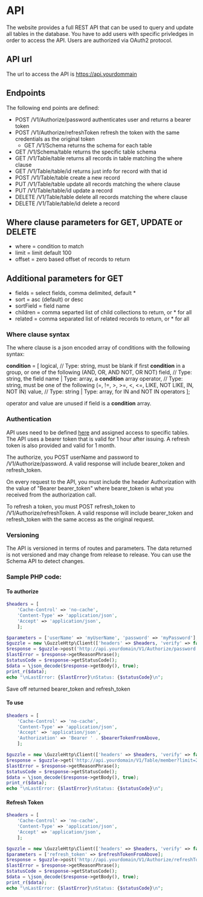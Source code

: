 # API

The website provides a full REST API that can be used to query and update all tables in the database.  You have to add users with specific privledges in order to access the API. Users are authorized via OAuth2 protocol.

## API url

The url to access the API is https://api.yourdommain

## Endpoints

The following end points are defined:

  * POST   /V1/Authorize/password authenticates user and returns a bearer token
  * POST   /V1/Authorize/refreshToken refresh the token with the same credentials as the original token
	* GET    /V1/Schema returns the schema for each table
  * GET    /V1/Schema/table returns the specific table schema
  * GET    /V1/Table/table returns all records in table matching the where clause
  * GET    /V1/Table/table/id returns just info for record with that id
  * POST   /V1/Table/table create a new record
  * PUT    /V1/Table/table update all records matching the where clause
  * PUT    /V1/Table/table/id update a record
  * DELETE /V1/Table/table delete all records matching the where clause
  * DELETE /V1/Table/table/id delete a record

## Where clause parameters for GET, UPDATE or DELETE
  * where = condition to match
  * limit = limit default 100
  * offset = zero based offset of records to return

## Additional parameters for GET
  * fields = select fields, comma delimited, default *
  * sort = asc (default) or desc
  * sortField = field name
  * children = comma separted list of child collections to return, or * for all
  * related = comma separated list of related records to return, or * for all

### Where clause syntax
The where clause is a json encoded array of conditions with the following syntax:

**condition** = [
  logical, // Type: string, must be blank if first **condition** in a group, or one of the following (AND, OR, AND NOT, OR NOT)
  field, // Type: string, the field name | Type: array, a **condition** array
  operator, // Type: string, must be one of the following (=, !=, >, >=, <, <=, LIKE, NOT LIKE, IN, NOT IN)
  value, // Type: string | Type: array, for IN and NOT IN operators
  ];

operator and value are unused if field is a **condition** array.

### Authentication

API uses need to be defined [here](/System/API/users) and assigned access to specific tables. The API uses a bearer token that is valid for 1 hour after issuing.  A refresh token is also provided and valid for 1 month.

The authorize, you POST userName and password to /V1/Authorize/password. A valid response will include bearer_token and refresh_token.

On every request to the API, you must include the header Authorization with the value of "Bearer bearer_token" where bearer_token is what you received from the authorization call.

To refresh a token, you must POST refresh_token to /V1/Authorize/refreshToken.  A valid response will include bearer_token and refresh_token with the same access as the original request.

### Versioning
The API is versioned in terms of routes and parameters.  The data returned is not versioned and may change from release to release. You can use the Schema API to detect changes.

### Sample PHP code:
#### To authorize
```php
$headers = [
	'Cache-Control' => 'no-cache',
	'Content-Type' => 'application/json',
	'Accept' => 'application/json',
	];

$parameters = ['userName' => 'myUserName', 'password' => 'myPassword'];
$guzzle = new \GuzzleHttp\Client(['headers' => $headers, 'verify' => false, 'http_errors' => false]);
$response = $guzzle->post('http://api.yourdomain/V1/Authorize/password', ['form_params' => $parameters, ]);
$lastError = $response->getReasonPhrase();
$statusCode = $response->getStatusCode();
$data = \json_decode($response->getBody(), true);
print_r($data);
echo "\nLastError: {$lastError}\nStatus: {$statusCode}\n";
````

Save off returned bearer_token and refresh_token

#### To use
```php
$headers = [
	'Cache-Control' => 'no-cache',
	'Content-Type' => 'application/json',
	'Accept' => 'application/json',
	'Authorization' => 'Bearer ' . $bearerTokenFromAbove,
	];

$guzzle = new \GuzzleHttp\Client(['headers' => $headers, 'verify' => false, 'http_errors' => false]);
$response = $guzzle->get('http://api.yourdomain/V1/Table/member?limit=2&sortField=memberId&sort=d&related=membership');
$lastError = $response->getReasonPhrase();
$statusCode = $response->getStatusCode();
$data = \json_decode($response->getBody(), true);
print_r($data);
echo "\nLastError: {$lastError}\nStatus: {$statusCode}\n";
```

#### Refresh Token
```php
$headers = [
	'Cache-Control' => 'no-cache',
	'Content-Type' => 'application/json',
	'Accept' => 'application/json',
	];

$guzzle = new \GuzzleHttp\Client(['headers' => $headers, 'verify' => false, 'http_errors' => false]);
$parameters = ['refresh_token' => $refreshTokenFromAbove];
$response = $guzzle->post('http://api.yourdomain/V1/Authorize/refreshToken', ['form_params' => $parameters, ]);
$lastError = $response->getReasonPhrase();
$statusCode = $response->getStatusCode();
$data = \json_decode($response->getBody(), true);
print_r($data);
echo "\nLastError: {$lastError}\nStatus: {$statusCode}\n";
````


